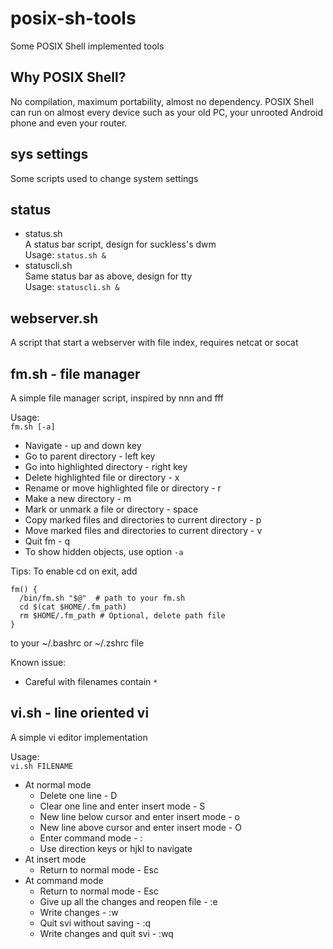 # posix-sh-tools
Some POSIX Shell implemented tools

## Why POSIX Shell?
No compilation, maximum portability, almost no dependency.
POSIX Shell can run on almost every device such as your old PC, your unrooted Android phone and even your router.

## sys settings
Some scripts used to change system settings

## status
+ status.sh  
A status bar script, design for suckless's dwm  
Usage: `status.sh &` 
+ statuscli.sh  
Same status bar as above, design for tty  
Usage: `statuscli.sh &`

## webserver.sh
A script that start a webserver with file index, requires netcat or socat

## fm.sh - file manager
A simple file manager script, inspired by nnn and fff

Usage:  
`fm.sh [-a]`
- Navigate - up and down key
- Go to parent directory - left key
- Go into highlighted directory - right key
- Delete highlighted file or directory - x
- Rename or move highlighted file or directory - r
- Make a new directory - m
- Mark or unmark a file or directory - space
- Copy marked files and directories to current directory - p
- Move marked files and directories to current directory - v
- Quit fm - q
- To show hidden objects, use option `-a`

Tips:
To enable cd on exit, add
```
fm() {
  /bin/fm.sh "$@"  # path to your fm.sh
  cd $(cat $HOME/.fm_path)
  rm $HOME/.fm_path # Optional, delete path file
}
```
to your ~/.bashrc or ~/.zshrc file

Known issue:
- Careful with filenames contain `*`

## vi.sh - line oriented vi
A simple vi editor implementation


Usage:  
`vi.sh FILENAME`
- At normal mode
  - Delete one line - D
  - Clear one line and enter insert mode - S
  - New line below cursor and enter insert mode - o
  - New line above cursor and enter insert mode - O
  - Enter command mode - :
  - Use direction keys or hjkl to navigate
- At insert mode
  - Return to normal mode - Esc
- At command mode
  - Return to normal mode - Esc
  - Give up all the changes and reopen file - :e
  - Write changes - :w
  - Quit svi without saving - :q
  - Write changes and quit svi - :wq
